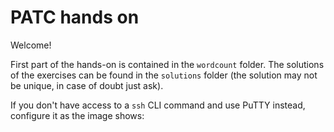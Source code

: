 
# PATC hands on

Welcome!

First part of the hands-on is contained in the `wordcount` folder. The solutions of the exercises can be found in the `solutions` folder (the solution may not be unique, in case of doubt just ask).

If you don't have access to a `ssh` CLI command and use PuTTY instead, configure it as the image shows:
